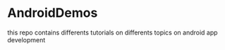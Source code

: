 # AndroidDemos

this repo contains differents tutorials on differents topics on android app development